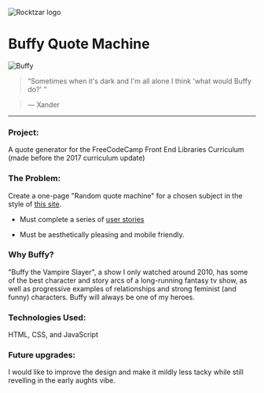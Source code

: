 ![Rocktzar logo](https://res.cloudinary.com/mpauldesigns/image/upload/c_scale,q_100,w_200/v1540421311/rocktzar_red.png)

# Buffy Quote Machine
![Buffy](https://res.cloudinary.com/mpauldesigns/image/upload/v1543507919/wallpaper.wiki-Free-Buffy-The-Vampire-Slayer-Image-PIC-WPB001945.jpg)

>“Sometimes when it's dark and I'm all alone I think 'what would Buffy do?' ”

>― Xander

---

### Project:

A quote generator for the FreeCodeCamp Front End Libraries Curriculum (made before the 2017 curriculum update)

### The Problem:

Create a one-page "Random quote machine" for a chosen subject in the style of [this site](https://codepen.io/freeCodeCamp/full/qRZeGZ).
  
* Must complete a series of [user stories](https://learn.freecodecamp.org/front-end-libraries/front-end-libraries-projects/build-a-random-quote-machine)

* Must be aesthetically pleasing and mobile friendly.

### Why Buffy?

"Buffy the Vampire Slayer", a show I only watched around 2010, has some of the best character and story arcs of a long-running fantasy tv show, as well as progressive examples of relationships and strong feminist (and funny) characters. Buffy will always be one of my heroes.

### Technologies Used:

HTML, CSS, and JavaScript

### Future upgrades:

I would like to improve the design and make it mildly less tacky while still revelling in the early aughts vibe.
